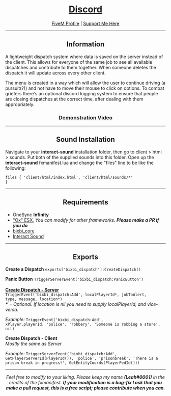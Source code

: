 <h1 align='center'><a href='https://discord.gg/sBfSsEjgMT'>Discord</a></h1>
<p align='center'><a href='https://forum.cfx.re/u/Leah_UK/summary'>FiveM Profile</a> | <a href='https://ko-fi.com/bixbi'>Support Me Here</a><br></p>

---

<h2 align='center'>Information</h2>

A lightweight dispatch system where data is saved on the server instead of the client. This allows for everyone of the same job to see all available dispatches and contribute to them together. When someone deletes the dispatch it will update across every other client.

The menu is created in a way which will allow the user to continue driving (a pursuit(?)) and not have to move their mouse to click on options. To combat griefers there's an optional discord logging system to ensure that people are closing dispatches at the correct time, after dealing with them appropriately.

<h3 align='center'><b><a href='https://youtu.be/sLQaIRR7lX0'>Demonstration Video</a></b></h3>

---

<h2 align='center'>Sound Installation</h2>

Navigate to your <b>interact-sound</b> installation folder, then go to client > html > sounds. Put both of the supplied sounds into this folder. Open up the <b>interact-sound</b> fxmanifest.lua and change the "files" line to be like the following:

<code>files {
    'client/html/index.html',
    'client/html/sounds/*'
}</code>

---

<h2 align='center'>Requirements</h2>

- OneSync <b>Infinity</b>
- <a href='https://github.com/overextended/es_extended'>"Ox" ESX</a>,<i> You can modify for other frameworks. <b>Please make a PR if you do</b></i>
- <a href='https://github.com/Leah-UK/bixbi_core'>bixbi_core</a>
- <a href='https://github.com/plunkettscott/interact-sound'>Interact Sound</a>

---

<h2 align='center'>Exports</h2>

<b>Create a Dispatch</b>
<code>exports['bixbi_dispatch']:CreateDispatch()</code>

<b>Panic Button</b>
<code>TriggerServerEvent('bixbi_dispatch:PanicButton')</code>
<br><br><u><b>Create Dispatch - Server</b></u><br>
<code>TriggerEvent('bixbi_dispatch:Add', localPlayerId*, jobToAlert, type, message, location*)</code>
<br>
<i><b>*</b> = Optional. If location is nil you need to supply localPlayerId, and vice-versa.</i>

<i>Example:</i> <code>TriggerEvent('bixbi_dispatch:Add', xPlayer.playerId, 'police', 'robbery', 'Someone is robbing a store', nil)</code>

<b>Create Dispatch - Client</b><br><i>Mostly the same as Server</i>

<i>Example:</i> <code>TriggerServerEvent('bixbi_dispatch:Add', GetPlayerServerId(PlayerId()), 'police', 'prisonbreak', 'There is a prison break in progress!', GetEntityCoords(PlayerPedId()))</code>

---

<p align='center'><i>Feel free to modify to your liking. Please keep my name <b>(Leah#0001)</b> in the credits of the fxmanifest. <b>If your modification is a bug-fix I ask that you make a pull request, this is a free script; please contribute when you can.</b></i></p>
